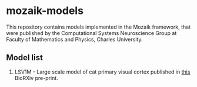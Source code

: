 # mozaik-models
This repository contains models implemented in the Mozaik framework, that were published by the Computational Systems Neuroscience Group at Faculty of Mathematics and Physics, Charles University. 



## Model list

1. LSV1M  - Large scale model of cat primary visual cortex  published in [this](https://www.biorxiv.org/content/biorxiv/early/2019/02/20/416156.full.pdf) BioRXiv pre-print.